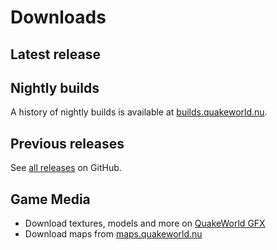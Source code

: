 ---
---

<script setup>
import LatestRelease from "../components/LatestRelease.vue";
import PreviousReleases from "../components/PreviousReleases.vue";
</script>

# Downloads

## Latest release

<Suspense>
    <LatestRelease />
    <template #fallback>
        Loading...
    </template>
</Suspense>

## Nightly builds

A history of nightly builds is available
at [builds.quakeworld.nu](https://builds.quakeworld.nu/ezquake/snapshots/).

## Previous releases

See [all releases](https://github.com/QW-Group/ezquake-source/releases) on GitHub.

<Suspense>
    <PreviousReleases />
    <template #fallback>
        Loading...
    </template>
</Suspense>

## Game Media

* Download textures, models and more on <a href="https://gfx.quakeworld.nu/">QuakeWorld GFX</a>
* Download maps from [maps.quakeworld.nu](https://maps.quakeworld.nu)
